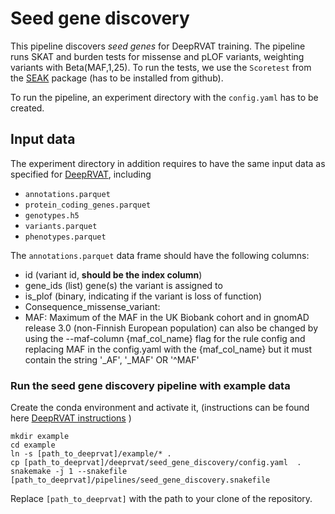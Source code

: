 # Seed gene discovery

This pipeline discovers *seed genes* for DeepRVAT training. The pipeline runs SKAT and burden tests for missense and pLOF variants, weighting variants with Beta(MAF,1,25). To run the tests, we use the `Scoretest` from the [SEAK](https://github.com/HealthML/seak) package (has to be installed from github).

To run the pipeline, an experiment directory with the `config.yaml` has to be created.

## Input data

The experiment directory in addition requires to have the same input data as specified for [DeepRVAT](usage.md), including
- `annotations.parquet`
- `protein_coding_genes.parquet`
- `genotypes.h5`
- `variants.parquet`
- `phenotypes.parquet`

The `annotations.parquet` data frame should have the following columns:

- id (variant id, **should be the index column**)
- gene_ids (list) gene(s) the variant is assigned to
- is_plof (binary, indicating if the variant is loss of function)
- Consequence_missense_variant: 
- MAF:  Maximum of the MAF in the UK Biobank cohort and in gnomAD release 3.0 (non-Finnish European population) can also be changed by using the --maf-column {maf_col_name} flag for the rule config and replacing MAF in the config.yaml with the {maf_col_name} but it must contain the string '_AF', '_MAF' OR '^MAF'

### Run the seed gene discovery pipeline with example data  

Create the conda environment and activate it, (instructions can be found here [DeepRVAT instructions](usage.md) )


```
mkdir example
cd example
ln -s [path_to_deeprvat]/example/* .
cp [path_to_deeprvat]/deeprvat/seed_gene_discovery/config.yaml  .
snakemake -j 1 --snakefile [path_to_deeprvat]/pipelines/seed_gene_discovery.snakefile
```

Replace `[path_to_deeprvat]` with the path to your clone of the repository.

